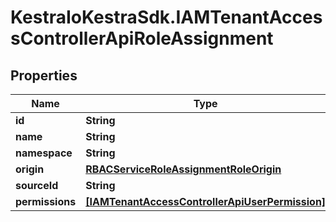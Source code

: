 # KestraIoKestraSdk.IAMTenantAccessControllerApiRoleAssignment

## Properties

Name | Type | Description | Notes
------------ | ------------- | ------------- | -------------
**id** | **String** |  | 
**name** | **String** |  | 
**namespace** | **String** |  | 
**origin** | [**RBACServiceRoleAssignmentRoleOrigin**](RBACServiceRoleAssignmentRoleOrigin.md) |  | 
**sourceId** | **String** |  | 
**permissions** | [**[IAMTenantAccessControllerApiUserPermission]**](IAMTenantAccessControllerApiUserPermission.md) |  | 


